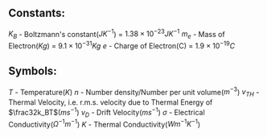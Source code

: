 
## Constants:
$K_B$ - Boltzmann's constant($JK^{-1}$) = $1.38\times 10^{-23}JK^{-1}$
$m_e$ - Mass of Electron($Kg$) = $9.1\times 10^{-31}Kg$
$e$ - Charge of Electron(C) = $1.9\times 10^{-19}C$
## Symbols:


$T$ - Temperature($K$)
$n$ - Number density/Number per unit volume($m^{-3}$)
$v_{TH}$ - Thermal Velocity, i.e. r.m.s. velocity due to Thermal Energy of $\frac32k_BT$($ms^{-1}$)
$v_D$ - Drift Velocity($ms^{-1}$)
$\sigma$ - Electrical Conductivity($\Omega^{-1}m^{-1}$) 
$K$ - Thermal Conductivity($Wm^{-1}K^{-1}$)


